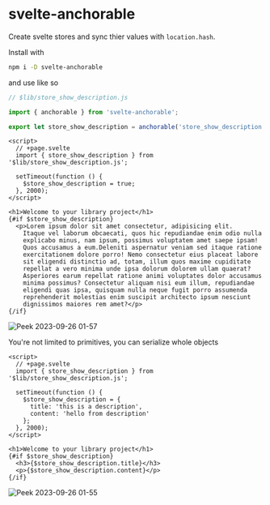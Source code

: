 # svelte-anchorable

Create svelte stores and sync thier values with `location.hash`.

Install with

```sh
npm i -D svelte-anchorable
```

and use like so

```js
// $lib/store_show_description.js

import { anchorable } from 'svelte-anchorable';

export let store_show_description = anchorable('store_show_description', false);
```

```svelte
<script>
  // +page.svelte
  import { store_show_description } from '$lib/store_show_description.js';

  setTimeout(function () {
    $store_show_description = true;
  }, 2000);
</script>

<h1>Welcome to your library project</h1>
{#if $store_show_description}
  <p>Lorem ipsum dolor sit amet consectetur, adipisicing elit.
    Itaque vel laborum obcaecati, quos hic repudiandae enim odio nulla 
    explicabo minus, nam ipsum, possimus voluptatem amet saepe ipsam! 
    Quos accusamus a eum.Deleniti aspernatur veniam sed itaque ratione 
    exercitationem dolore porro! Nemo consectetur eius placeat labore 
    sit eligendi distinctio ad, totam, illum quos maxime cupiditate 
    repellat a vero minima unde ipsa dolorum dolorem ullam quaerat? 
    Asperiores earum repellat ratione animi voluptates dolor accusamus 
    minima possimus? Consectetur aliquam nisi eum illum, repudiandae 
    eligendi quas ipsa, quisquam nulla neque fugit porro assumenda 
    reprehenderit molestias enim suscipit architecto ipsum nesciunt 
    dignissimos maiores rem amet?</p>
{/if}
```

![Peek 2023-09-26 01-57](https://github.com/tncrazvan/svelte-anchorable/assets/6891346/3721003e-66f9-4c0a-ba76-5bb3d0d09a50)

You're not limited to primitives, you can serialize whole objects

```svelte
<script>
  // +page.svelte
  import { store_show_description } from '$lib/store_show_description.js';

  setTimeout(function () {
    $store_show_description = {
      title: 'this is a description',
      content: 'hello from description'
    };
  }, 2000);
</script>

<h1>Welcome to your library project</h1>
{#if $store_show_description}
  <h3>{$store_show_description.title}</h3>
  <p>{$store_show_description.content}</p>
{/if}
```

![Peek 2023-09-26 01-55](https://github.com/tncrazvan/svelte-anchorable/assets/6891346/e8faeebd-37e1-4770-9b9e-f7137d9840b7)
